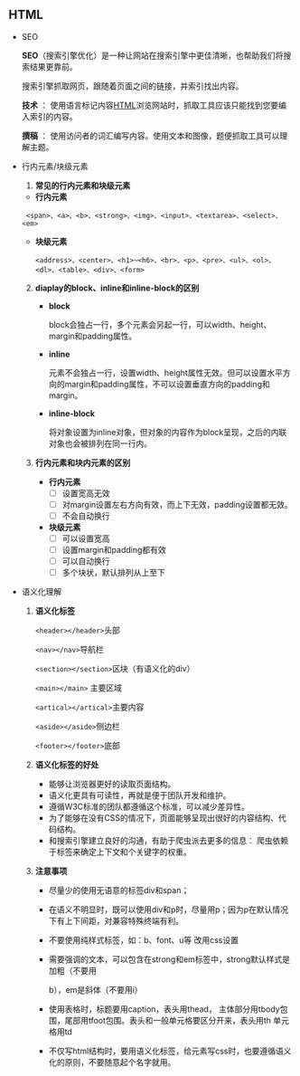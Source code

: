 ## HTML

* SEO

  **SEO**（搜索引擎优化）是一种让网站在搜索引擎中更佳清晰，也帮助我们将搜索结果更靠前。

  搜索引擎抓取网页，跟随着页面之间的链接，并索引找出内容。

  **技术** ： 使用语言标记内容<u>HTML</u>浏览网站时，抓取工具应该只能找到您要编入索引的内容。

  **撰稿** ： 使用访问者的词汇编写内容。使用文本和图像，题便抓取工具可以理解主题。

  

* 行内元素/块级元素

  1.  **常见的行内元素和块级元素**

     -  **行内元素**

       <span>、<a>、<b>、<strong>、<img>、<input>、<textarea>、<select>、<em>

     -  **块级元素** 

        ```<address>、<center>、<h1>~<h6>、<br>、<p>、<pre>、<ul>、<ol>、<dl>、<table>、<div>、<form>```

  2. **diaplay的block、inline和inline-block的区别**

     - **block**  

       block会独占一行，多个元素会另起一行，可以width、height、margin和padding属性。

     - **inline**

       元素不会独占一行，设置width、height属性无效。但可以设置水平方向的margin和padding属性，不可以设置垂直方向的padding和margin。

     - **inline-block** 

       将对象设置为inline对象，但对象的内容作为block呈现，之后的内联对象也会被排列在同一行内。

  3. **行内元素和块内元素的区别**

     - **行内元素**
       - [ ] 设置宽高无效
       - [ ] 对margin设置左右方向有效，而上下无效，padding设置都无效。
       - [ ] 不会自动换行
     - **块级元素**
       - [ ] 可以设置宽高
       - [ ] 设置margin和padding都有效
       - [ ] 可以自动换行
       - [ ] 多个块状，默认排列从上至下

* 语义化理解

  1. **语义化标签**

     `<header></header>`头部

     `<nav></nav>`导航栏

     `<section></section>`区块（有语义化的div）

     `<main></main>` 主要区域

     `<artical></artical>`主要内容

     `<aside></aside>`侧边栏

     `<footer></footer>`底部

  2. **语义化标签的好处**

     - 能够让浏览器更好的读取页面结构。
     - 语义化更具有可读性，再就是便于团队开发和维护。
     - 遵循W3C标准的团队都遵循这个标准，可以减少差异性。
     - 为了能够在没有CSS的情况下，页面能够呈现出很好的内容结构、代码结构。
     - 和搜索引擎建立良好的沟通，有助于爬虫派去更多的信息： 爬虫依赖于标签来确定上下文和个关键字的权重。

  3. **注意事项**

     - 尽量少的使用无语意的标签div和span；

     - 在语义不明显时，既可以使用div和p时，尽量用p；因为p在默认情况下有上下间距，对兼容特殊终端有利。

     - 不要使用纯样式标签，如：b、font、u等 改用css设置

     - 需要强调的文本，可以包含在strong和em标签中，strong默认样式是加粗（不要用

       b），em是斜体（不要用i）

     - 使用表格时，标题要用caption，表头用thead， 主体部分用tbody包围，尾部用tfoot包围。表头和一般单元格要区分开来，表头用th 单元格用td

     - 不仅写html结构时，要用语义化标签，给元素写css时，也要遵循语义化的原则，不要随意起个名字就用。

   

  